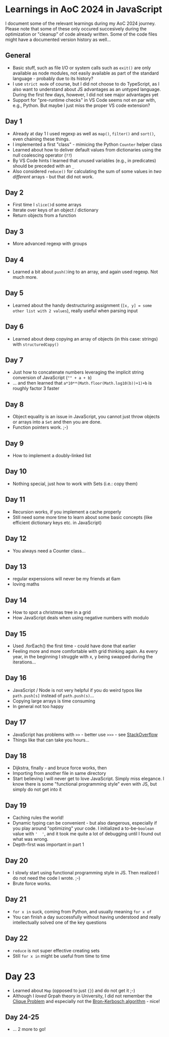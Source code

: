 # Learnings in AoC 2024 in JavaScript

I document some of the relevant learnings during my AoC 2024 journey. Please note that some of these only occured succesively during the optimization or "cleanup" of code already written. Some of the code files might have a documented version history as well...

## General

- Basic stuff, such as file I/O or system calls such as `exit()` are only available as node modules, not easily available as part of the standard language - probably due to its history?
- I use `strict mode` of course, but I did not choose to do TypeScript, as I also want to understand about JS advantages as an untyped language. During the first few days, however, I did not see major advantages yet
- Support for "pre-runtime checks" in VS Code seems not en par with, e.g., Python. But maybe I just miss the proper VS code extension?

 
## Day 1

- Already at day 1 I used regexp as well as `map()`, `filter()` and `sort()`, even chaining these things.
- I implemented a first "class" - mimicing the Python `Counter` helper class
- Learned about how to deliver default values from dictionaries using the null coalescing operator (`??`)
- By VS Code hints I learned that unused variables (e.g., in predicates) should be preceded with an `_`
- Also considered `reduce()` for calculating the sum of some values in _two different_ arrays - but that did not work.

## Day 2

- First time I `slice()`d some arrays
- Iterate over keys of an object / dictionary
- Return objects from a function

## Day 3

- More advanced regexp with groups

## Day 4

- Learned a bit about `push()`ing to an array, and again used regexp. Not much more.

## Day 5

- Learned about the handy destructuring assignment (`[x, y] = some other list with 2 values`), really useful when parsing input 

## Day 6

- Learned about deep copying an array of objects (in this case: strings) with `structuredCopy()`

## Day 7

- Just how to concatenate numbers leveraging the implicit string conversion of JavaScript (`"" + a + b`)
- ... and then learned that `a*10**(Math.floor(Math.log10(b))+1)+b` is roughly factor 3 faster

## Day 8

- Object equality is an issue in JavaScript, you cannot just throw objects or arrays into a `Set` and then you are done.
- Function pointers work. ;-)

## Day 9

- How to implement a doubly-linked list

## Day 10

- Nothing special, just how to work with Sets (i.e.: copy them)

## Day 11

- Recursion works, if you implement a cache properly
- Still need some more time to learn about some basic concepts (like efficient
  dictionary keys etc. in JavaScript)

## Day 12

- You always need a Counter class...

## Day 13

- regular experssions will never be my friends at 6am
- loving maths

## Day 14

- How to spot a christmas tree in a grid
- How JavaScript deals when using negative numbers with modulo

## Day 15

- Used .forEach() the first time - could have done that earlier
- Feeling more and more comfortable with grid thinking again. As every year,
  in the beginning I struggle with x, y being swapped during the iterations...

## Day 16

- JavaScript / Node is not very helpful if you do weird typos like `path.push[s]` instead of `path.push(s)`...
- Copying large arrays is time consuming
- In general not too happy

## Day 17

- JavaScript has problems with `>>` - better use `>>>` - see [StackOverflow](https://stackoverflow.com/a/56866416/10272577)
- Things like that can take you hours...

## Day 18

- Dijkstra, finally - and bruce force works, then
- Importing from another file in same directory
- Start believing I will never get to love JavaScript. Simply miss elegance. I know there is some 
  "functional programming style" even with JS, but simply do not get into it 

## Day 19

- Caching rules the world!
- Dynamic typing can be convenient - but also dangerous, especially if you play around "optimizing" 
  your code. I initialized a to-be-`boolean` value with `'  '`, and it took me quite a lot of 
  debugging until I found out what was wrong.
- Depth-first was important in part 1

## Day 20

- I slowly start using functional programming style in JS. Then realized I do 
  not need the code I wrote. ;-)
- Brute force works.

## Day 21

 - `for x in` suck, coming from Python, and usually meaning `for x of`
 - You can finish a day successfully without having understood and really
   intellectually solved one of the key questions

## Day 22

- `reduce` is not super effective creating sets
- Still `for x in` might be useful from time to time

# Day 23

- Learned about `Map` (opposed to just `{}`) and do not get it ;-)
- Although I _loved_ Grpah theory in University, I did not remember the 
  [Clique Problem](https://en.wikipedia.org/wiki/Clique_problem) and especially
  not the [Bron-Kerbosch algorithm](https://en.wikipedia.org/wiki/Bron%E2%80%93Kerbosch_algorithm) - nice!

## Day 24-25

- ... 2 more to go!

